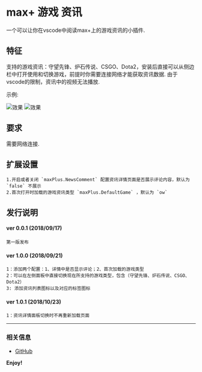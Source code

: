 # max+ 游戏 资讯

一个可以让你在vscode中阅读max+上的游戏资讯的小插件.

## 特征

支持的游戏资讯：守望先锋、炉石传说、CSGO、Dota2，安装后直接可以从侧边栏中打开使用和切换游戏，前提时你需要连接网络才能获取资讯数据.
由于vscode的限制，资讯中的视频无法播放.

示例:

![效果](https://user-images.githubusercontent.com/14969576/45882721-959a2a80-bde1-11e8-81c3-af68af1a95af.gif)
![效果](https://user-images.githubusercontent.com/14969576/45882923-32f55e80-bde2-11e8-930b-0afd8fd60910.png)

## 要求

需要网络连接.

## 扩展设置

	1.开启或者关闭 `maxPlus.NewsComment` 配置资讯详情页面是否展示评论内容，默认为 `false` 不展示
	2.首次打开时加载的游戏资讯类型 `maxPlus.DefaultGame` ，默认为 `ow` 


## 发行说明

#### ver 0.0.1 (2018/09/17)
	第一版发布
#### ver 1.0.0 (2018/09/21)
	1：添加两个配置：1、详情中是否显示评论；2、首次加载的游戏类型
	2：可以在左侧面板中直接切换现在所支持的游戏类型，包含（守望先锋、炉石传说、CSGO、Dota2）
	3: 添加资讯列表图标以及对应的标签图标
#### ver 1.0.1 (2018/10/23)
	1：资讯详情面板切换时不再重新加载页面
-----------------------------------------------------------------------------------------------------------


### 相关信息

* [GitHub](https://github.com/AShujiao/vscode-maxPlus)

**Enjoy!**
